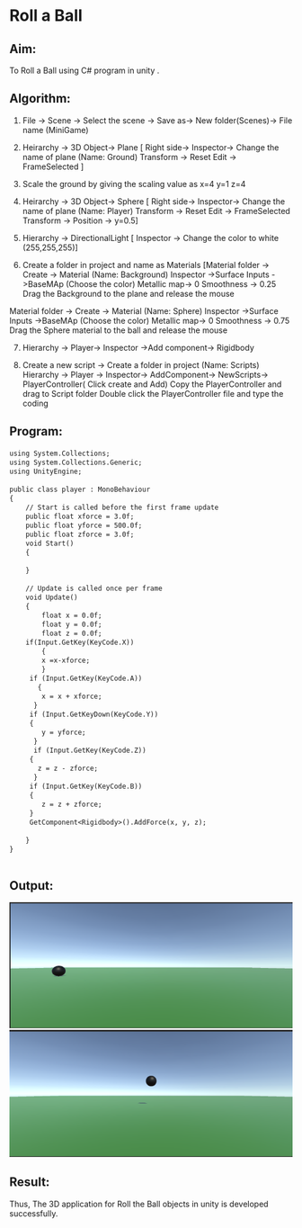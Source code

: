 # Roll a Ball

## Aim:
To Roll a Ball using C# program in unity .


## Algorithm:

1. File -> Scene -> Select the scene -> Save as-> New folder(Scenes)-> File name (MiniGame)

2. Heirarchy -> 3D Object-> Plane 
[ Right side-> Inspector-> Change the name of plane (Name: Ground)
Transform -> Reset
Edit -> FrameSelected ]

3. Scale the ground by giving the scaling value as x=4 y=1 z=4

4. Heirarchy -> 3D Object-> Sphere
[ Right side-> Inspector-> Change the name of plane (Name: Player)
Transform -> Reset
Edit -> FrameSelected 
Transform -> Position -> y=0.5]

5. Hierarchy -> DirectionalLight
[ Inspector -> Change the color to white (255,255,255)]

6. Create a folder in project and name as Materials
[Material folder -> Create -> Material (Name: Background)
Inspector ->Surface Inputs ->BaseMAp (Choose the color)
Metallic map-> 0
Smoothness -> 0.25
Drag the Background to the plane and release the mouse

Material folder -> Create -> Material (Name: Sphere)
Inspector ->Surface Inputs ->BaseMAp (Choose the color)
Metallic map-> 0
Smoothness -> 0.75
Drag the Sphere material to the ball and release the mouse

 7. Hierarchy -> Player-> Inspector ->Add component-> Rigidbody

8. Create a new script -> Create a folder in project (Name: Scripts)
Hierarchy -> Player -> Inspector-> AddComponent-> NewScripts-> PlayerController( Click create and Add)
Copy the PlayerController and drag to Script folder
Double click the PlayerController file and type the coding

## Program:
```
using System.Collections;
using System.Collections.Generic;
using UnityEngine;

public class player : MonoBehaviour
{
    // Start is called before the first frame update
    public float xforce = 3.0f;
    public float yforce = 500.0f;
    public float zforce = 3.0f;
    void Start()
    {

    }

    // Update is called once per frame
    void Update()
    {
        float x = 0.0f;
        float y = 0.0f;
        float z = 0.0f;
    if(Input.GetKey(KeyCode.X))
        {
        x =x-xforce;
        }
     if (Input.GetKey(KeyCode.A))
       {
        x = x + xforce;
      }
     if (Input.GetKeyDown(KeyCode.Y))
     {
        y = yforce;
      }
      if (Input.GetKey(KeyCode.Z))
     {
       z = z - zforce;
      }
     if (Input.GetKey(KeyCode.B))
     {
        z = z + zforce;
     }
     GetComponent<Rigidbody>().AddForce(x, y, z);
     
    }
}


```
## Output:
![OP](OP1.png)
![OP](OP2.png)
## Result:
Thus, The 3D application for Roll the Ball objects in unity is developed successfully.

